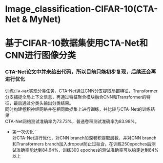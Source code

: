 # Image_classification-CIFAR-10(CTA-Net & MyNet)
# 基于CIFAR-10数据集使用CTA-Net和CNN进行图像分类
### CTA-Net论文中并未给出代码，所以目前只能初步复现，后续还会再进行优化 </br>
训练```CTA-Net```实现分类任务，CTA-Net通过CNN分支提取局部特征，Transformer分支捕捉全局上下文信息，再通过特征聚合模块融合CNN和Transformer的特征，最后通过分类头输出分类结果。</br>
同时构建卷积神经网络并在相同数据集上进行训练，并比较与CTA-Net的训练结果</br>
CTA-Net网络测试准确率为73.73%，普通卷积测试准确率为83.98%。</br>
* 第一次优化：</br>
对CTA-Net进行优化，对CNN branch加深卷积提取层数，并对CNN branch和Transformers branch加入dropout防止过拟合，在训练250epoches后测试准确率能达到84.64%，训练300 epoches的测试准确率可以稳定达到84%以上
